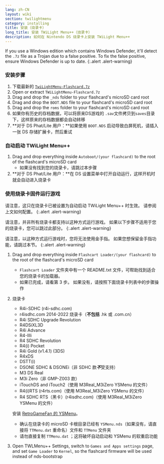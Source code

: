 ```yaml
---
lang: zh-CN
layout: wiki
section: twilightmenu
category: installing
title: 安装（烧录卡）
long_title: 安装 TWiLight Menu++（烧录卡）
description: 如何在 Nintendo DS 烧录卡上安装 TWiLight Menu++
---
```


If you use a Windows edition which contains Windows Defender, it'll detect the `.7z` file as a Trojan due to a false positive. To fix the false positive, ensure Windows Defender is up to date.
{:.alert .alert-warning}

### 安装步骤
1. 下载最新的 [`TwiLightMenu-Flashcard.7z`](https://github.com/DS-Homebrew/TWiLightMenu/releases/latest/download/TWiLightMenu-Flashcard.7z)
1. Open or extract `TWiLightMenu-Flashcard.7z`
1. Drag and drop the `_nds` folder to your flashcard's microSD card root
1. Drag and drop the `BOOT.NDS` file to your flashcard's microSD card root
1. Drag and drop the `roms` folder to your flashcard's microSD card root
1. 如果你有历史的存档数据，可以将原来DS游戏的 `.sav`文件拷贝到`saves`目录下，这样原来的存档数据都会自动转移
1. **对于 DS Phat/Lite 用户：**如果使用 `BOOT.NDS` 启动导致白屏死机，请插入一张 DS 存储扩展卡，然后重试

### 自动启动 TWiLight Menu++
1. Drag and drop everything inside `Autoboot/(your flashcard)` to the root of the flashcard's microSD card
   - 如果没有找到您的烧录卡，请跳过本步骤
1. **对于 DS Phat/Lite 用户：**在 DS 设置菜单中打开自动运行，这样开机时就会自动进入烧录卡

### 使用烧录卡固件运行游戏

请注意，这只在烧录卡已被设置为自动启动 TWiLight Menu++ 时生效。 请参阅上文如何配置。
{:.alert .alert-warning}

请注意，并非所有烧录卡都支持以这种方式运行游戏。 如果以下步骤不适用于您的烧录卡，您可以跳过此部分。
{:.alert .alert-warning}

请注意，以这种方式运行游戏时，您将无法使用金手指。 如果您想保留金手指功能，请跳过本节。
{:.alert .alert-warning}

1. Drag and drop everything inside `Flashcart Loader/(your flashcard)` to the root of the flashcard's microSD card
   - `Flashcart Loader` 文件夹中有一个 README.txt 文件，可帮助找到适合您的烧录卡的加载器。
   - 如果已完成，请看第 3 步。 如果没有，请按照下面烧录卡列表中的步骤操作

1. 烧录卡
   - R4i-SDHC (r4i-sdhc.com)
   - r4isdhc.com 2014-2022 烧录卡（**不包括** .hk 或 .com.cn）
   - R4i SDHC Upgrade Revolution
   - R4DSiXL3D
   - R4i Advance
   - R4-IIIi
   - R4 SDHC Revolution
   - R4(i) Pocket
   - R4i Gold (v1.4.1) (3DS)
   - R4xDS
   - DSTT(i)
   - DSONE SDHC & DSONEi（非 SDHC 款***不***受支持）
   - M3 DS Real
   - M3i Zero（非 GMP-Z003 款）
   - iTouchDS and iTouch2（使用 M3Real_M3iZero YSMenu 的文件）
   - R4(i)RTS (r4rts.com)（使用 M3Real_M3iZero YSMenu 的文件）
   - R4 SDHC RTS（黑卡）(r4isdhc.com)（使用 M3Real_M3iZero YSMenu 的文件）

   安装 [RetroGameFan 的 YSMenu](https://gbatemp.net/download/35737/)。
      - 确认在烧录卡的 microSD 卡根目录已经有 `YSMenu.nds`（如果没有，请直接将 `TTMenu.dat` 重命名）文件和 `TTMenu` 文件夹
      - 请勿直接复制 `TTMenu.dat` ；这将破坏自动启动和 YSMenu 的软重启功能
1. Open TWLMenu++ Settings, switch to `Games and Apps settings` page, and set `Game Loader` to `Kernel`, so the flashcard firmware will be used instead of nds-bootstrap
